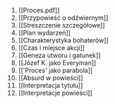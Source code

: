 1. [[Proces.pdf]]
2. [[Przypowieść o odźwiernym]]
3. [[Streszczenie szczegółowe]]
4. [[Plan wydarzeń]]
5. [[Charakterystyka bohaterów]]
6. [[Czas i miejsce akcji]]
7. [[Geneza utworu i gatunek]]
8. [[Józef K. jako Everyman]]
9. [['Proces' jako parabola]]
10. [[Absurd w powieści]]
11. [[Interpretacja tytułu]]
12. [[Interpretacje powieści]]
